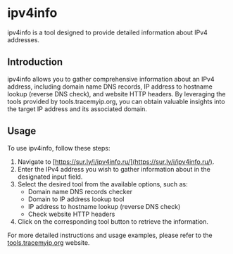 # ipv4info

ipv4info is a tool designed to provide detailed information about IPv4 addresses. 

## Introduction

ipv4info allows you to gather comprehensive information about an IPv4 address, including domain name DNS records, IP address to hostname lookup (reverse DNS check), and website HTTP headers. By leveraging the tools provided by tools.tracemyip.org, you can obtain valuable insights into the target IP address and its associated domain.

## Usage

To use ipv4info, follow these steps:

1. Navigate to [https://sur.ly/i/ipv4info.ru/](https://sur.ly/i/ipv4info.ru/).
2. Enter the IPv4 address you wish to gather information about in the designated input field.
3. Select the desired tool from the available options, such as:
   - Domain name DNS records checker
   - Domain to IP address lookup tool
   - IP address to hostname lookup (reverse DNS check)
   - Check website HTTP headers
4. Click on the corresponding tool button to retrieve the information.

For more detailed instructions and usage examples, please refer to the [tools.tracemyip.org](https://tools.tracemyip.org/) website.
